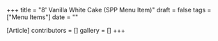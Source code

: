 +++
title = "8' Vanilla White Cake (SPP Menu Item)"
draft = false
tags = ["Menu Items"]
date = ""

[Article]
contributors = []
gallery = []
+++